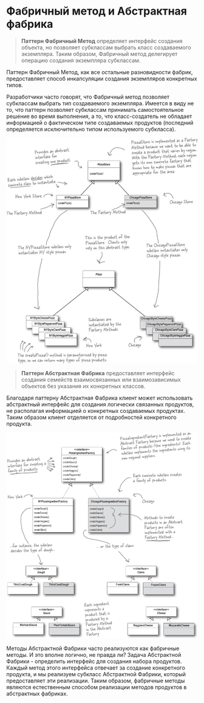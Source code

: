 # Фабричный метод и Абстрактная фабрика

> **Паттерн Фабричный Метод** определяет интерфейс создания объекта, но позволяет субклассам выбрать класс создаваемого
экземпляра. Таким образом, Фабричный метод делегирует операцию создания экземпляра субклассам.

Паттерн Фабричный Метод, как все остальные разновидности фабрик, предоставляет способ инкапсуляции создания экземпляров
конкретных типов.

Разработчики часто говорят, что Фабричный метод позволяет субклассам выбрать тип создаваемого экземпляра. Имеется в виду
не то, что паттерн позволяет субклассам принимать самостоятельное решение во время выполнения, а то, что класс-создатель
не обладает информацией о фактическом типе создаваемых продуктов (последний определяется исключительно типом используемого
субкласса).

![alt text](etc/img.png)

> **Паттерн Абстрактная Фабрика** предоставляет интерфейс создания семейств взаимосвязанных или взаимозависимых объектов
без указания их конкретных классов.

Благодаря паттерну Абстрактная Фабрика клиент может использовать абстрактный интерфейс для создания логически связанных 
продуктов, не располагая информацией о конкретных создаваемых продуктах. Таким образом клиент отделяется от подробностей 
конкретного продукта.

![alt text](etc/img_1.png)

Методы Абстрактной Фабрики часто реализуются как фабричные методы. И это вполне логично, не правда ли? Задача Абстрактной
Фабрики - определить интерфейс для создания набора продуктов. Каждый метод этого интерфейса отвечает за создание конкретного 
продукта, и мы реализуем субкласс Абстрактной Фабрики, который предоставляет эти реализации. Таким образом, фабричные методы
являются естественным способом реализации методов продуктов в абстрактных фабриках.